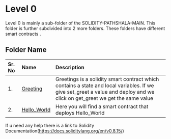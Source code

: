 # Level 0

Level 0 is mainly a sub-folder of the SOLIDITY-PATHSHALA-MAIN. This folder is further subdivided into 2 more folders. These folders have different smart contracts .

## Folder Name

| Sr. No | Name     | Description                |
| :-------- | :------- | :------------------------- |
| 1. | [Greeting](https://github.com/Vikash-8090-Yadav/Solidity-Pathshala/tree/main/Level0/Greeting) | Greetings is a solidity smart contract which contains a state and local variables. If we give set_greet a value and deploy and we click on get_greet we get the same value|
| 2. | [Hello_World](https://github.com/Vikash-8090-Yadav/Solidity-Pathshala/tree/main/Level0/Hello_World) | Here you will find a smart contract that deploys Hello_World|

If u need any help there is a link to Solidity Documentation(https://docs.soliditylang.org/en/v0.8.15/)